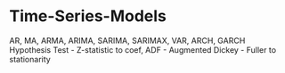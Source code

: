 # Time-Series-Models
AR, MA, ARMA, ARIMA, SARIMA, SARIMAX, VAR, ARCH, GARCH<br>
Hypothesis Test - Z-statistic to coef, ADF - Augmented Dickey - Fuller to stationarity
